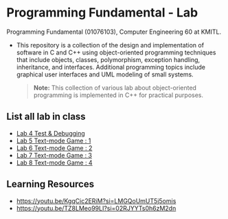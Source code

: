 # Programming Fundamental - Lab
Programming Fundamental (01076103), Computer Engineering 60 at KMITL.

- This repository is a collection of the design and implementation of software in C and C++ using object-oriented programming techniques that include objects, classes, polymorphism, exception handling, inheritance, and interfaces. Additional programming topics include graphical user interfaces and UML modeling of small systems.

  > **Note:** This collection of various lab about object-oriented programming is implemented in C++ for practical purposes.

## List all lab in class  
- [Lab 4 Test & Debugging](lab-4)
- [Lab 5 Text-mode Game : 1](lab-5)
- [Lab 6 Text-mode Game : 2](lab-6)
- [Lab 7 Text-mode Game : 3](lab-7)
- [Lab 8 Text-mode Game : 4](lab-8)

## Learning Resources
- https://youtu.be/KgqCic2ERiM?si=LMGQoUmUT5j5omis
- https://youtu.be/TZ8LMeo99LI?si=02RJYYTs0h6zM2dn

